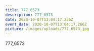 ```yaml
---
title: 777_6573
description: 777_6573
date: 2020-10-07T13:04:17.236Z
event_date: 2020-10-07T13:04:17.266Z
picture: /images/uploads/777_6573.jpg
---
```

777_6573
